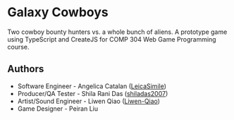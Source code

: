 # Galaxy Cowboys
Two cowboy bounty hunters vs. a whole bunch of aliens. A prototype game using TypeScript and CreateJS for COMP 304 Web Game Programming course.

## Authors
* Software Engineer - Angelica Catalan ([LeicaSimile](https://github.com/LeicaSimile))
* Producer/QA Tester - Shila Rani Das ([shiladas2007](https://github.com/shiladas2007))
* Artist/Sound Engineer - Liwen Qiao ([Liwen-Qiao](https://github.com/Liwen-Qiao))
* Game Designer - Peiran Liu